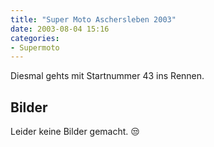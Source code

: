 ```yaml
---
title: "Super Moto Aschersleben 2003"
date: 2003-08-04 15:16
categories: 
- Supermoto
---
```

Diesmal gehts mit Startnummer 43 ins Rennen.

<!--more-->

## Bilder
Leider keine Bilder gemacht. :unamused: